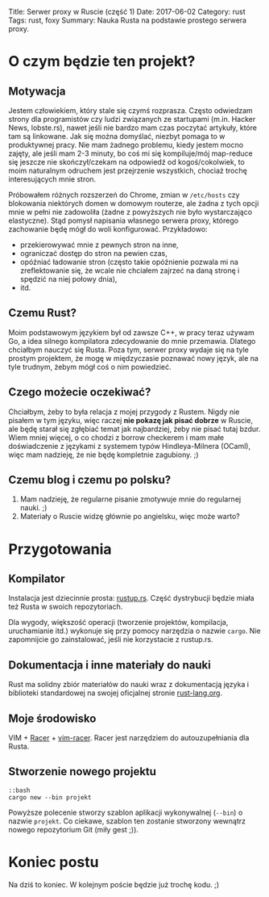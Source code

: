 Title: Serwer proxy w Ruscie (część 1)
Date: 2017-06-02
Category: rust
Tags: rust, foxy
Summary: Nauka Rusta na podstawie prostego serwera proxy.


# O czym będzie ten projekt?

## Motywacja
Jestem człowiekiem, który stale się czymś rozprasza. Często odwiedzam strony dla
programistów czy ludzi związanych ze startupami (m.in. Hacker News, lobste.rs),
nawet jeśli nie bardzo mam czas poczytać artykuły, które tam są linkowane. Jak
się można domyślać, niezbyt pomaga to w produktywnej pracy. Nie mam żadnego
problemu, kiedy jestem mocno zajęty, ale jeśli mam 2-3 minuty, bo coś mi się
kompiluje/mój map-reduce się jeszcze nie skończył/czekam na odpowiedź od
kogoś/cokolwiek, to moim naturalnym odruchem jest przejrzenie wszystkich,
chociaż trochę interesujących mnie stron.

Próbowałem różnych rozszerzeń do Chrome, zmian w `/etc/hosts` czy blokowania
niektórych domen w domowym routerze, ale żadna z tych opcji mnie w pełni nie
zadowoliła (żadne z powyższych nie było wystarczająco elastyczne). Stąd pomysł
napisania własnego serwera proxy, którego zachowanie będę mógł do woli
konfigurować. Przykładowo:

- przekierowywać mnie z pewnych stron na inne,
- ograniczać dostęp do stron na pewien czas,
- opóźniać ładowanie stron (często takie opóźnienie pozwala mi na zreflektowanie
  się, że wcale nie chciałem zajrzeć na daną stronę i spędzić na niej połowy
  dnia),
- itd.

## Czemu Rust?
Moim podstawowym językiem był od zawsze C++, w pracy teraz używam Go, a idea
silnego kompilatora zdecydowanie do mnie przemawia. Dlatego chciałbym nauczyć
się Rusta. Poza tym, serwer proxy wydaje się na tyle prostym projektem, że mogę
w międzyczasie poznawać nowy język, ale na tyle trudnym, żebym mógł coś o nim
powiedzieć.

## Czego możecie oczekiwać?
Chciałbym, żeby to była relacja z mojej przygody z Rustem. Nigdy nie pisałem w
tym języku, więc raczej **nie pokazę jak pisać dobrze** w Ruscie, ale będę
starał się zgłębiać temat jak najbardziej, żeby nie pisać tutaj bzdur. Wiem
mniej więcej, o co chodzi z borrow checkerem i mam małe doświadczenie z językami
z systemem typów Hindleya-Milnera (OCaml), więc mam nadzieję, że nie będę
kompletnie zagubiony. ;)

## Czemu blog i czemu po polsku?
1. Mam nadzieję, że regularne pisanie zmotywuje mnie do regularnej nauki. ;)
2. Materiały o Ruscie widzę głównie po angielsku, więc może warto?


# Przygotowania

## Kompilator
Instalacja jest dziecinnie prosta: [rustup.rs](https://rustup.rs/). Część
dystrybucji będzie miała też Rusta w swoich repozytoriach.

Dla wygody, większość operacji (tworzenie projektów, kompilacja, uruchamianie
itd.) wykonuje się przy pomocy narzędzia o nazwie `cargo`. Nie zapomnijcie go
zainstalować, jeśli nie korzystacie z rustup.rs.

## Dokumentacja i inne materiały do nauki
Rust ma solidny zbiór materiałów do nauki wraz z dokumentacją języka i
biblioteki standardowej na swojej oficjalnej stronie
[rust-lang.org](https://www.rust-lang.org/).

## Moje środowisko
VIM + [Racer](https://github.com/phildawes/racer) +
[vim-racer](https://github.com/racer-rust/vim-racer). Racer jest narzędziem do
autouzupełniania dla Rusta.

## Stworzenie nowego projektu
    ::bash
    cargo new --bin projekt

Powyższe polecenie stworzy szablon aplikacji wykonywalnej (`--bin`) o nazwie
`projekt`. Co ciekawe, szablon ten zostanie stworzony wewnątrz nowego
repozytorium Git (miły gest ;)).

# Koniec postu
Na dziś to koniec. W kolejnym poście będzie już trochę kodu. ;)
